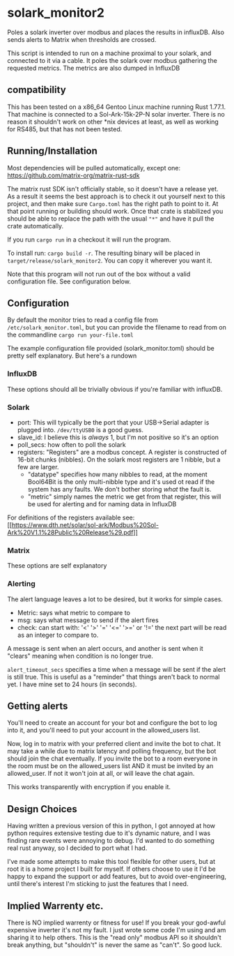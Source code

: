 # solark_monitor2
Poles a solark inverter over modbus and places the results in influxDB. Also sends alerts to Matrix when thresholds are crossed.

This script is intended to run on a machine proximal to your solark, and
connected to it via a cable. It poles the solark over modbus gathering the
requested metrics. The metrics are also dumped in InfluxDB

## compatibility
This has been tested on a x86_64 Gentoo Linux machine running Rust 1.77.1. That
machine is connected to a Sol-Ark-15k-2P-N solar inverter. There is no reason it shouldn't work on other *nix devices at least, as well as working for RS485, but that has not been tested.

## Running/Installation
Most dependencies will be pulled automatically, except one:
https://github.com/matrix-org/matrix-rust-sdk

The matrix rust SDK isn't officially stable, so it doesn't have a release yet.
As a result it seems the best approach is to check it out yourself next to this
project, and then make sure `Cargo.toml` has the right path to point to it. At
that point running or building should work. Once that crate is stabilized you
should be able to replace the path with the usual `"*"` and have it pull the
crate automatically.

If you run `cargo run` in a checkout it will run the program.

To install run: `cargo build -r`. The resulting binary will be placed in
`target/release/solark_monitor2`. You can copy it wherever you want it.

Note that this program will not run out of the box without a valid configuration
file. See configuration below.

## Configuration
By default the monitor tries to read a config file from `/etc/solark_monitor.toml`, but
you can provide the filename to read from on the commandline `cargo run your-file.toml`

The example configuration file provided (solark_monitor.toml) should be pretty
self explanatory. But here's a rundown

### InfluxDB
These options should all be trivially obvious if you're familiar with influxDB.

### Solark
- port: This will typically be the port that your USB->Serial adapter is plugged
  into. `/dev/ttyUSB0` is a good guess.
- slave_id: I believe this is *always* 1, but I'm not positive so it's an option
- poll_secs: how often to poll the solark
- registers: "Registers" are a modbus concept. A register is constructed of
  16-bit chunks (nibbles). On the solark most registers are 1 nibble, but a few
  are larger. 
    - "datatype" specifies how many nibbles to read, at the moment
        Bool64Bit is the only multi-nibble type and it's used ot read if the system
        has any faults. We don't bother storing *what* the fault is.
    - "metric" simply names the metric we get from that register, this will be
        used for alerting and for naming data in InfluxDB

For definitions of the registers available see:
[[https://www.dth.net/solar/sol-ark/Modbus%20Sol-Ark%20V1.1%28Public%20Release%29.pdf]]

### Matrix
These options are self explanatory

### Alerting
The alert language leaves a lot to be desired, but it works for simple cases.
- Metric: says what metric to compare to
- msg: says what message to send if the alert fires
- check: can start with: '<' '>' '=' '<=' '>=' or '!=' the next part will be
  read as an integer to compare to.

A message is sent when an alert occurs, and another is sent when it "clears"
meaning when condition is no longer true.

`alert_timeout_secs` specifies a time when a message will be sent if the alert
is still true. This is useful as a "reminder" that things aren't back to normal
yet. I have mine set to 24 hours (in seconds).

## Getting alerts
You'll need to create an account for your bot and configure the bot to log into
it, and you'll need to put your account in the allowed_users list.

Now, log in to matrix with your preferred client and invite the bot to chat. It
may take a while due to matrix latency and polling frequency, but the bot should
join the chat eventually. If you invite the bot to a room everyone in the room
must be on the allowed_users list AND it must be invited by an allowed_user. If
not it won't join at all, or will leave the chat again.

This works transparently with encryption if you enable it.

## Design Choices
Having written a previous version of this in python, I got annoyed at how
python requires extensive testing due to it's dynamic nature, and I was finding
rare events were annoying to debug. I'd wanted to do something real rust anyway, so I decided to port what I had.

I've made some attempts to make this tool flexible for other users, but at root
it is a home project I built for myself. If others choose to use it I'd be happy
to expand the support or add features, but to avoid over-engineering, until
there's interest I'm sticking to just the features that I need.

## Implied Warrenty etc.

There is NO implied warrenty or fitness for use! If you break your god-awful
expensive inverter it's not my fault. I just wrote some code I'm using and am
sharing it to help others. This is the "read only" modbus API so it shouldn't
break anything, but "shouldn't" is never the same as "can't". So good luck.
